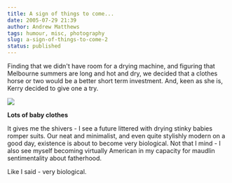 ```yaml
---
title: A sign of things to come...
date: 2005-07-29 21:39
author: Andrew Matthews
tags: humour, misc, photography
slug: a-sign-of-things-to-come-2
status: published
---
```


Finding that we didn't have room for a drying machine, and figuring that Melbourne summers are long and hot and dry, we decided that a clothes horse or two would be a better short term investment. And, keen as she is, Kerry decided to give one a try.

[![](http://photos1.blogger.com/blogger/6860/929/320/IMG%28038%29.jpg)](http://photos1.blogger.com/blogger/6860/929/1600/IMG%28038%29.jpg)

**Lots of baby clothes**

It gives me the shivers - I see a future littered with drying stinky babies romper suits. Our neat and minimalist, and even quite stylishly modern on a good day, existence is about to become very biological. Not that I mind - I also see myself becoming virtually American in my capacity for maudlin sentimentality about fatherhood.

Like I said - very biological.
